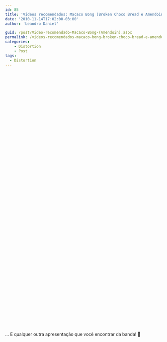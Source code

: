 ```yaml
---
id: 85
title: 'Vídeos recomendados: Macaco Bong (Broken Choco Bread e Amendoin)'
date: '2010-11-14T17:02:00-03:00'
author: 'Leandro Daniel'

guid: /post/Video-recomendado-Macaco-Bong-(Amendoin).aspx
permalink: /videos-recomendados-macaco-bong-broken-choco-bread-e-amendoin/
categories:
    - Distortion
    - Post
tags: 
  - Distortion
---
```


<object height="405" width="640"><param name="movie" value="http://www.youtube.com/v/M0N3xRxfL7Q&hl=pt-br&fs=1&color1=0x2b405b&color2=0x6b8ab6&border=1"></param><param name="allowFullScreen" value="true"></param><param name="allowscriptaccess" value="always"></param><embed allowfullscreen="true" allowscriptaccess="always" height="405" src="http://www.youtube.com/v/M0N3xRxfL7Q&hl=pt-br&fs=1&color1=0x2b405b&color2=0x6b8ab6&border=1" type="application/x-shockwave-flash" width="640"></embed></object>

<object height="405" width="640"><param name="movie" value="http://www.youtube.com/v/Z5IrtIDqCNc&hl=pt-br&fs=1&color1=0x2b405b&color2=0x6b8ab6&border=1"></param><param name="allowFullScreen" value="true"></param><param name="allowscriptaccess" value="always"></param><embed allowfullscreen="true" allowscriptaccess="always" height="405" src="http://www.youtube.com/v/Z5IrtIDqCNc&hl=pt-br&fs=1&color1=0x2b405b&color2=0x6b8ab6&border=1" type="application/x-shockwave-flash" width="640"></embed></object>

… E qualquer outra apresentação que você encontrar da banda! 🙂